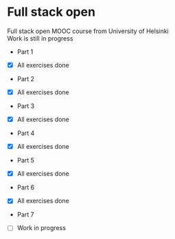 # Full stack open
Full stack open MOOC course from University of Helsinki     
Work is still in progress    

- Part 1     
- [x] All exercises done
- Part 2
- [x] All exercises done
- Part 3
- [x] All exercises done
- Part 4
- [x] All exercises done
- Part 5
- [x] All exercises done
- Part 6
- [x] All exercises done
- Part 7
- [ ] Work in progress
